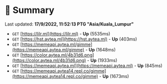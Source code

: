 # 📖 Summary
Last updated: **17/9/2022, 11:52:13 PTG "Asia/Kuala_Lumpur"**

- `GET` [https://lilr.ml](https://lilr.ml) - **Up** (5535ms)
- `GET` [https://hst.aytea.ml](https://hst.aytea.ml) - **Up** (403ms)
- `GET` [https://memeapi.aytea.ml/gimme](https://memeapi.aytea.ml/gimme) - **Up** (1648ms)
- `GET` [https://color.aytea.ml/4b31d6.png](https://color.aytea.ml/4b31d6.png) - **Up** (1933ms)
- `GET` [https://memeapi.aytea.ml](https://memeapi.aytea.ml) - **Up** (845ms)
- `GET` [https://memeapi.aytea14.repl.co/gimme](https://memeapi.aytea14.repl.co/gimme) - **Up** (1673ms)
